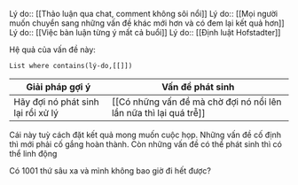 Lý do:: [[Thảo luận qua chat, comment không sôi nổi]]
Lý do:: [[Mọi người muốn chuyển sang những vấn đề khác mới hơn và có đem lại kết quả hơn]]
Lý do:: [[Việc bàn luận từng ý mất cả buổi]]
Lý do:: [[Định luật Hofstadter]]

Hệ quả của vấn đề này:
```dataview
List where contains(lý-do,[[]])
```

| Giải pháp gợi ý                    | Vấn đề phát sinh                                                  |
| ---------------------------------- | ----------------------------------------------------------------- |
| Hãy đợi nó phát sinh lại rồi xử lý | [[Có những vấn đề mà chờ đợi nó nổi lên lần nữa thì lại quá trễ]] |



Cái này tuỳ cách đặt kết quả mong muốn cuộc họp. Những vấn đề cố định thì mới phải cố gắng hoàn thành. Còn những vấn đề có thể phát sinh thì có thể linh động

Có 1001 thứ sâu xa và mình không bao giờ đi hết được?